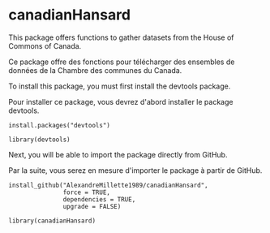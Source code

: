 # canadianHansard
 This package offers functions to gather datasets from the House of Commons of Canada.
 
Ce package offre des fonctions pour télécharger des ensembles de données de la Chambre des communes du Canada.

To install this package, you must first install the devtools package.

Pour installer ce package, vous devrez d'abord installer le package devtools.
```
install.packages("devtools")
  
library(devtools)
```

Next, you will be able to import the package directly from GitHub.

Par la suite, vous serez en mesure d'importer le package à partir de GitHub.
```
install_github("AlexandreMillette1989/canadianHansard",
               force = TRUE,
               dependencies = TRUE,
               upgrade = FALSE)
  
library(canadianHansard)
```
